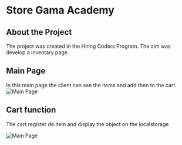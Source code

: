 # Store Gama Academy

## About the Project

The project was created in the Hiring Coders Program. The aim was develop a inventary page.

## Main Page

In this main page the client can see the items and add then to the cart.
![Main Page](https://github.com/julianahvalle/cart--e-comerce-gama-academy/blob/main/telas/main_screen.PNG)

## Cart function

The cart register de item and display the object on the localstorage

![Main Page](https://github.com/julianahvalle/cart--e-comerce-gama-academy/blob/main/telas/cart_function.PNG)
